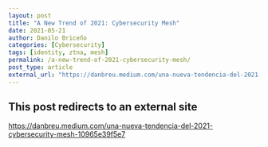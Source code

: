 ```yaml
---
layout: post
title: "A New Trend of 2021: Cybersecurity Mesh"
date: 2021-05-21
author: Danilo Briceño
categories: [Cybersecurity]
tags: [identity, ztna, mesh]
permalink: /a-new-trend-of-2021-cybersecurity-mesh/
post_type: article
external_url: "https://danbreu.medium.com/una-nueva-tendencia-del-2021-cybersecurity-mesh-10965e39f5e7"
---
```


## This post redirects to an external site

https://danbreu.medium.com/una-nueva-tendencia-del-2021-cybersecurity-mesh-10965e39f5e7